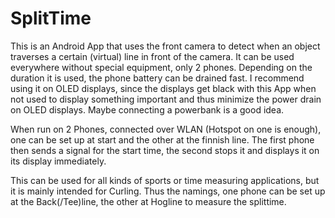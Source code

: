 # SplitTime

This is an Android App that uses the front camera to detect when an object traverses a certain (virtual) line in front of the camera.
It can be used everywhere without special equipment, only 2 phones. Depending on the duration it is used, the phone battery can be drained
fast. I recommend using it on OLED displays, since the displays get black with this App when not used to display something important and
thus minimize the power drain on OLED displays. Maybe connecting a powerbank is a good idea. 

When run on 2 Phones, connected over WLAN (Hotspot on one is enough), one can be set up at start and the other at the finnish line.
The first phone then sends a signal for the start time, the second stops it and displays it on its display immediately.

This can be used for all kinds of sports or time measuring applications, but it is mainly intended for Curling.
Thus the namings, one phone can be set up at the Back(/Tee)line, the other at Hogline to measure the splittime.
